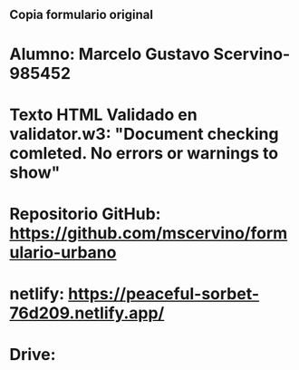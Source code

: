 ## Copia formulario original

# Alumno: Marcelo Gustavo Scervino-985452

# Texto HTML Validado en validator.w3: "Document checking comleted. No errors or warnings to show"

# Repositorio GitHub: https://github.com/mscervino/formulario-urbano

# netlify: https://peaceful-sorbet-76d209.netlify.app/

# Drive:

```

```
